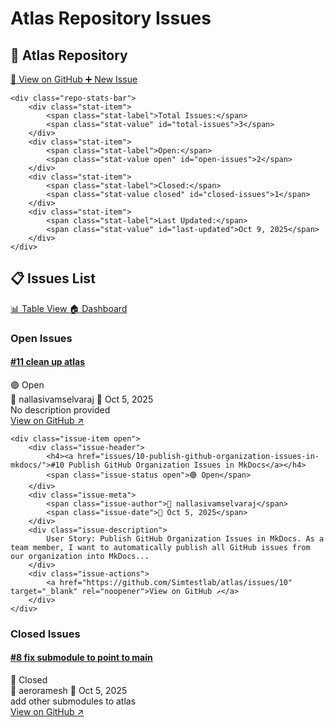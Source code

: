 # Atlas Repository Issues

<div class="repo-overview">
    <div class="repo-header">
        <h2>📁 Atlas Repository</h2>
        <div class="repo-links">
            <a href="https://github.com/Simtestlab/atlas" class="repo-link-btn" target="_blank" rel="noopener">
                <span class="btn-icon">🔗</span> View on GitHub
            </a>
            <a href="https://github.com/Simtestlab/atlas/issues/new" class="repo-link-btn primary" target="_blank" rel="noopener">
                <span class="btn-icon">➕</span> New Issue
            </a>
        </div>
    </div>
    
    <div class="repo-stats-bar">
        <div class="stat-item">
            <span class="stat-label">Total Issues:</span>
            <span class="stat-value" id="total-issues">3</span>
        </div>
        <div class="stat-item">
            <span class="stat-label">Open:</span>
            <span class="stat-value open" id="open-issues">2</span>
        </div>
        <div class="stat-item">
            <span class="stat-label">Closed:</span>
            <span class="stat-value closed" id="closed-issues">1</span>
        </div>
        <div class="stat-item">
            <span class="stat-label">Last Updated:</span>
            <span class="stat-value" id="last-updated">Oct 9, 2025</span>
        </div>
    </div>
</div>

## 📋 Issues List

<div class="issues-navigation">
    <a href="table/" class="nav-btn active">
        <span class="btn-icon">📊</span> Table View
    </a>
    <a href="../" class="nav-btn">
        <span class="btn-icon">🏠</span> Dashboard
    </a>
</div>

### Open Issues

<div class="issues-list">
    <div class="issue-item open">
        <div class="issue-header">
            <h4><a href="issues/11-clean-up-atlas/">#11 clean up atlas</a></h4>
            <span class="issue-status open">🟢 Open</span>
        </div>
        <div class="issue-meta">
            <span class="issue-author">👤 nallasivamselvaraj</span>
            <span class="issue-date">📅 Oct 5, 2025</span>
        </div>
        <div class="issue-description">
            No description provided
        </div>
        <div class="issue-actions">
            <a href="https://github.com/Simtestlab/atlas/issues/11" target="_blank" rel="noopener">View on GitHub ↗</a>
        </div>
    </div>

    <div class="issue-item open">
        <div class="issue-header">
            <h4><a href="issues/10-publish-github-organization-issues-in-mkdocs/">#10 Publish GitHub Organization Issues in MkDocs</a></h4>
            <span class="issue-status open">🟢 Open</span>
        </div>
        <div class="issue-meta">
            <span class="issue-author">👤 nallasivamselvaraj</span>
            <span class="issue-date">📅 Oct 5, 2025</span>
        </div>
        <div class="issue-description">
            User Story: Publish GitHub Organization Issues in MkDocs. As a team member, I want to automatically publish all GitHub issues from our organization into MkDocs...
        </div>
        <div class="issue-actions">
            <a href="https://github.com/Simtestlab/atlas/issues/10" target="_blank" rel="noopener">View on GitHub ↗</a>
        </div>
    </div>
</div>

### Closed Issues

<div class="issues-list">
    <div class="issue-item closed">
        <div class="issue-header">
            <h4><a href="issues/8-fix-submodule-to-point-to-main/">#8 fix submodule to point to main</a></h4>
            <span class="issue-status closed">🔴 Closed</span>
        </div>
        <div class="issue-meta">
            <span class="issue-author">👤 aeroramesh</span>
            <span class="issue-date">📅 Oct 5, 2025</span>
        </div>
        <div class="issue-description">
            add other submodules to atlas
        </div>
        <div class="issue-actions">
            <a href="https://github.com/Simtestlab/atlas/issues/8" target="_blank" rel="noopener">View on GitHub ↗</a>
        </div>
    </div>
</div>